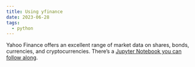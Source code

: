 ```yaml
---
title: Using yfinance
date: 2023-06-28
tags:
  - python
---
```


Yahoo Finance offers an excellent range of market data on shares, bonds, currencies, and cryptocurrencies. There’s a [Jupyter Notebook you can follow along](https://github.com/leosmigel/analyzingalpha/blob/master/2022-01-14-yfinance-python/2022-01-14-yfinance-python.ipynb?short_path=8f22887).


